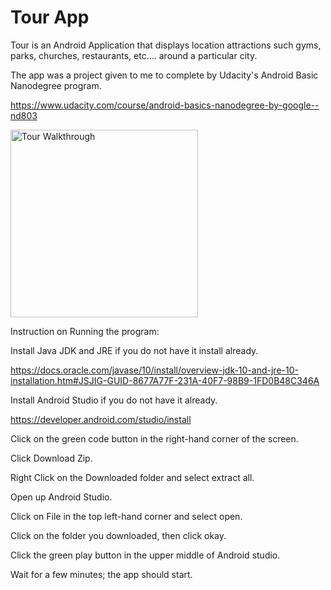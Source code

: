 # Tour App

Tour is an Android Application that displays location attractions such gyms, parks, churches, restaurants, etc.…  around a particular city. 

The app was a project given to me to complete by Udacity's Android Basic Nanodegree program.

https://www.udacity.com/course/android-basics-nanodegree-by-google--nd803

<img src='https://github.com/sgm28/TourApp/blob/main/gif/TourApp.gif' title='TourApp Walkthrough' width=300 alt='Tour Walkthrough' />

Instruction on Running the program:

Install Java JDK and JRE if you do not have it install already. 

https://docs.oracle.com/javase/10/install/overview-jdk-10-and-jre-10-installation.htm#JSJIG-GUID-8677A77F-231A-40F7-98B9-1FD0B48C346A

Install Android Studio if you do not have it already.

https://developer.android.com/studio/install

Click on the green code button in the right-hand corner of the screen.

Click Download Zip.

Right Click on the Downloaded folder and select extract all.

Open up Android Studio.

Click on File in the top left-hand corner and select open.

Click on the folder you downloaded, then click okay.

Click the green play button in the upper middle of Android studio.

Wait for a few minutes; the app should start.
